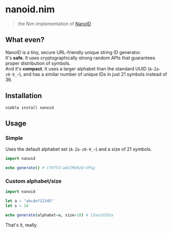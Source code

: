 # nanoid.nim
> the Nim implementation of [NanoID](https://github.com/ai/nanoid)

## What even?
NanoID is a tiny, secure URL-friendly unique string ID generator.  
It's **safe**. It uses cryptographically strong random APIs that guarantees proper distribution of symbols.  
And it's **compact**. It uses a larger alphabet than the standard UUID (`A-Za-z0-9_~`), and has a similar number of unique IDs in just 21 symbols instead of 36.

## Installation
```
nimble install nanoid
```
## Usage

### Simple

Uses the default alphabet set (`A-Za-z0-9_~`) and a size of 21 symbols.

```Nim
import nanoid

echo generate() # CfUfFZ~aAVIMUH2Q~VPGg
```

### Custom alphabet/size

```Nim
import nanoid

let a = "abcdef12345"
let s = 10

echo generate(alphabet=a, size=10) # 15aa1d2b3a
```

That's it, really. 
